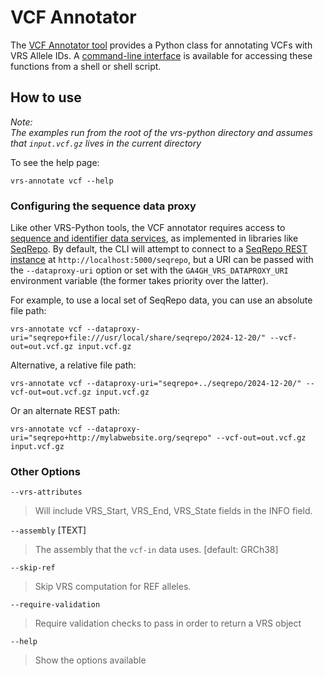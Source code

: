 # VCF Annotator

The [VCF Annotator tool](../../src/ga4gh/vrs/extras/annotator/vcf.py) provides a Python class for annotating VCFs with VRS Allele IDs. A [command-line interface](../../src/ga4gh/vrs/extras/annotator/cli.py) is available for accessing these functions from a shell or shell script.

## How to use

*Note:\
The examples run from the root of the vrs-python directory and assumes that `input.vcf.gz` lives in the current directory*

To see the help page:

```commandline
vrs-annotate vcf --help
```

### Configuring the sequence data proxy

Like other VRS-Python tools, the VCF annotator requires access to [sequence and identifier data services](https://vrs.ga4gh.org/en/stable/impl-guide/required_data.html#data-services), as implemented in libraries like [SeqRepo](https://github.com/biocommons/biocommons.seqrepo). By default, the CLI will attempt to connect to a [SeqRepo REST instance](https://github.com/biocommons/seqrepo-rest-service) at `http://localhost:5000/seqrepo`, but a URI can be passed with the `--dataproxy-uri` option or set with the `GA4GH_VRS_DATAPROXY_URI` environment variable (the former takes priority over the latter).

For example, to use a local set of SeqRepo data, you can use an absolute file path:

```commandline
vrs-annotate vcf --dataproxy-uri="seqrepo+file:///usr/local/share/seqrepo/2024-12-20/" --vcf-out=out.vcf.gz input.vcf.gz
```

Alternative, a relative file path:

```commandline
vrs-annotate vcf --dataproxy-uri="seqrepo+../seqrepo/2024-12-20/" --vcf-out=out.vcf.gz input.vcf.gz
```

Or an alternate REST path:

```commandline
vrs-annotate vcf --dataproxy-uri="seqrepo+http://mylabwebsite.org/seqrepo" --vcf-out=out.vcf.gz input.vcf.gz
```

### Other Options
`--vrs-attributes`
>Will include VRS_Start, VRS_End, VRS_State fields in the INFO field.

`--assembly` [TEXT]
>The assembly that the `vcf-in` data uses. [default: GRCh38]

`--skip-ref`
>Skip VRS computation for REF alleles.

`--require-validation`
>Require validation checks to pass in order to return a VRS object

`--help`
>Show the options available
